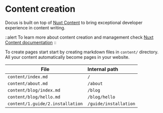 # Content creation

Docus is built on top of [Nuxt Content](https://content.nuxtjs.org) to bring exceptional developer experience in content writing.

::alert
To learn more about content creation and management check [Nuxt Content documentation](https://content.nuxtjs.org/guide/writing/content-directory)
::

To create pages start start by creating markdown files in `content/` directory. All your content automatically become pages in your website.

| File | Internal path |
| ----------------- | :-------- |
| `content/index.md` | `/` |
| `content/about.md` | `/about` |
| `content/blog/index.md` | `/blog` |
| `content/blog/hello.md` | `/blog/hello` |
| `content/1.guide/2.installation` | `/guide/installation` |
